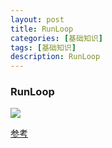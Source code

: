 ```yaml
---
layout: post
title: RunLoop
categories: [基础知识]
tags: [基础知识]
description: RunLoop
---
```





<h3>RunLoop</h3>

<img src="{{ site.BASE_PATH }}/assets/post/RunLoop.svg" ></img>



<a href="http://blog.sunnyxx.com/2014/10/15/behind-autorelease/" target="_blank">参考</a>
